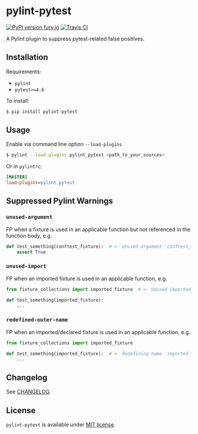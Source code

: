 # pylint-pytest

[![PyPI version fury.io](https://badge.fury.io/py/pylint-pytest.svg)](https://pypi.python.org/pypi/pylint-pytest/)
[![Travis CI](https://travis-ci.org/reverbc/pylint-pytest.svg?branch=master)](https://travis-ci.org/reverbc/pylint-pytest)

A Pylint plugin to suppress pytest-related false positives.

## Installation

Requirements:

- `pylint`
- `pytest>=4.6`

To install:

```bash
$ pip install pylint-pytest
```

## Usage

Enable via command line option `--load-plugins`

```bash
$ pylint --load-plugins pylint_pytest <path_to_your_sources>
```

Or in `pylintrc`:

```ini
[MASTER]
load-plugins=pylint_pytest
```

## Suppressed Pylint Warnings

### `unused-argument`

FP when a fixture is used in an applicable function but not referenced in the function body, e.g.

```python
def test_something(conftest_fixture):  # <- Unused argument 'conftest_fixture'
    assert True
```

### `unused-import`

FP when an imported fixture is used in an applicable function, e.g.

```python
from fixture_collections import imported_fixture  # <- Unused imported_fixture imported from fixture_collections

def test_something(imported_fixture):
    ...
```

### `redefined-outer-name`

FP when an imported/declared fixture is used in an applicable function, e.g.

```python
from fixture_collections import imported_fixture

def test_something(imported_fixture):  # <- Redefining name 'imported_fixture' from outer scope (line 1)
    ...
```

## Changelog

See [CHANGELOG](CHANGELOG.md).

## License

`pylint-pytest` is available under [MIT license](LICENSE).
